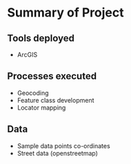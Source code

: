# Summary of Project

## Tools deployed
- ArcGIS


## Processes executed
- Geocoding
- Feature class development
- Locator mapping


## Data 
- Sample data points co-ordinates
- Street data (openstreetmap)
